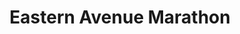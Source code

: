 ---
title: "Eastern Avenue Marathon"
url: /grand-rapids/eastern-avenue-marathon/
shop: convenience
---